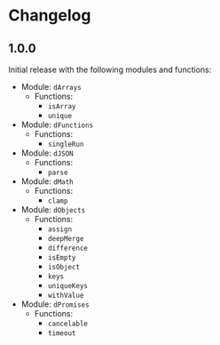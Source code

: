 # Changelog

## 1.0.0

Initial release with the following modules and functions:
* Module: `dArrays`
    * Functions:
        * `isArray`
        * `unique`
* Module: `dFunctions`
    * Functions:
        * `singleRun`
* Module: `dJSON`
    * Functions:
        * `parse`
* Module: `dMath`
    * Functions:
        * `clamp`
* Module: `dObjects`
    * Functions:
        * `assign`
        * `deepMerge`
        * `difference`
        * `isEmpty`
        * `isObject`
        * `keys`
        * `uniqueKeys`
        * `withValue`
* Module: `dPromises`
    * Functions:
        * `cancelable`
        * `timeout`